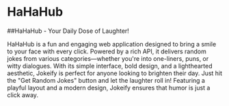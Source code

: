 # HaHaHub
##HaHaHub - Your Daily Dose of Laughter!

HaHaHub is a fun and engaging web application designed to bring a smile to your face with every click. Powered by a rich API, it delivers random jokes from various categories—whether you're into one-liners, puns, or witty dialogues. With its simple interface, bold design, and a lighthearted aesthetic, Jokeify is perfect for anyone looking to brighten their day. Just hit the "Get Random Jokes" button and let the laughter roll in! Featuring a playful layout and a modern design, Jokeify ensures that humor is just a click away.
